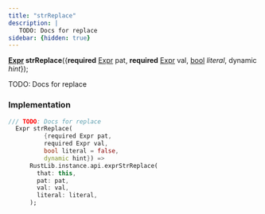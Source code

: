 ```yaml
---
title: "strReplace"
description: |
   TODO: Docs for replace
sidebar: {hidden: true}
---
```

<span class="dart-code"><strong>[Expr] strReplace</strong>({<span class="nobr"><strong>required</strong> [Expr] pat</span>, <span class="nobr"><strong>required</strong> [Expr] val</span>, <span class="nobr">[bool] <i>literal</i></span>, <span class="nobr">dynamic <i>hint</i></span>});</span>

 TODO: Docs for replace
### Implementation
```dart
/// TODO: Docs for replace
  Expr strReplace(
          {required Expr pat,
          required Expr val,
          bool literal = false,
          dynamic hint}) =>
      RustLib.instance.api.exprStrReplace(
        that: this,
        pat: pat,
        val: val,
        literal: literal,
      );
```

[Expr]: /reference/classes/expr/
[bool]: https://api.flutter.dev/flutter/dart-core/bool-class.html